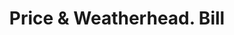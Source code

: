 ---
doi: 10.7916/D81R82KD
date_other: '1860'
date_other_textual: 1860-1869
form: printed ephemera
genre:
- Invoices
name:
- Price & Weatherhead
object_in_context_url: https://biggert.cul.columbia.edu/items/view/ave_biggert_00835
subject_hierarchical_geographic:
- Albany, New York, United States
subject_name:
- Price & Weatherhead
title: Price & Weatherhead. Bill
sort_title: Price & Weatherhead. Bill
call_number: ave_biggert_00835
coordinates:
- 42.652499999999996,-73.75722222222223
pid: ave_biggert_00835
identifiers: ave_biggert_00835
canvas_id: ldpd:396107
permalink: "/items/ave_biggert_00835/"
layout: iiif-image-page
---